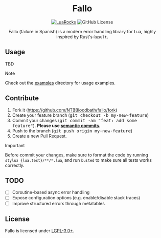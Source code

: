 <div align="center">

# Fallo

[![LuaRocks](https://img.shields.io/luarocks/v/NTBBloodbath/fallo?style=for-the-badge&logo=lua)](https://luarocks.org/modules/ntbbloodbath/fallo)
![GitHub License](https://img.shields.io/github/license/NTBBloodbath/fallo?style=for-the-badge&logo=gitbook)

Fallo (failure in Spanish) is a modern error handling library for Lua, highly inspired by Rust's `Result`.

</div>

## Usage

TBD

> [!NOTE]
>
> Check out the [examples](./examples) directory for usage examples.

## Contribute
1. Fork it (https://github.com/NTBBloodbath/fallo/fork)
2. Create your feature branch (<kbd>git checkout -b my-new-feature</kbd>)
3. Commit your changes (<kbd>git commit -am "feat: add some feature"</kbd>). **Please use [semantic commits](https://www.conventionalcommits.org/en/v1.0.0/)**.
4. Push to the branch (<kbd>git push origin my-new-feature</kbd>)
5. Create a new Pull Request.

> [!IMPORTANT]
>
> Before commit your changes, make sure to format the code by running `stylua {lua,test}/**/*.lua`, and run `busted` to make sure all tests works correctly.

## TODO
- [ ] Coroutine-based async error handling
- [ ] Expose configuration options (e.g. enable/disable stack traces)
- [ ] Improve structured errors through metatables

## License
Fallo is licensed under [LGPL-3.0+](./LICENSE).
